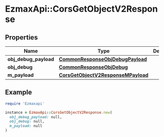# EzmaxApi::CorsGetObjectV2Response

## Properties

| Name | Type | Description | Notes |
| ---- | ---- | ----------- | ----- |
| **obj_debug_payload** | [**CommonResponseObjDebugPayload**](CommonResponseObjDebugPayload.md) |  |  |
| **obj_debug** | [**CommonResponseObjDebug**](CommonResponseObjDebug.md) |  | [optional] |
| **m_payload** | [**CorsGetObjectV2ResponseMPayload**](CorsGetObjectV2ResponseMPayload.md) |  |  |

## Example

```ruby
require 'Ezmaxapi'

instance = EzmaxApi::CorsGetObjectV2Response.new(
  obj_debug_payload: null,
  obj_debug: null,
  m_payload: null
)
```

